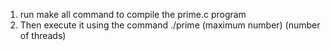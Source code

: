 1. run make all command to compile the prime.c program
2. Then execute it using the command ./prime (maximum number) (number of threads)
